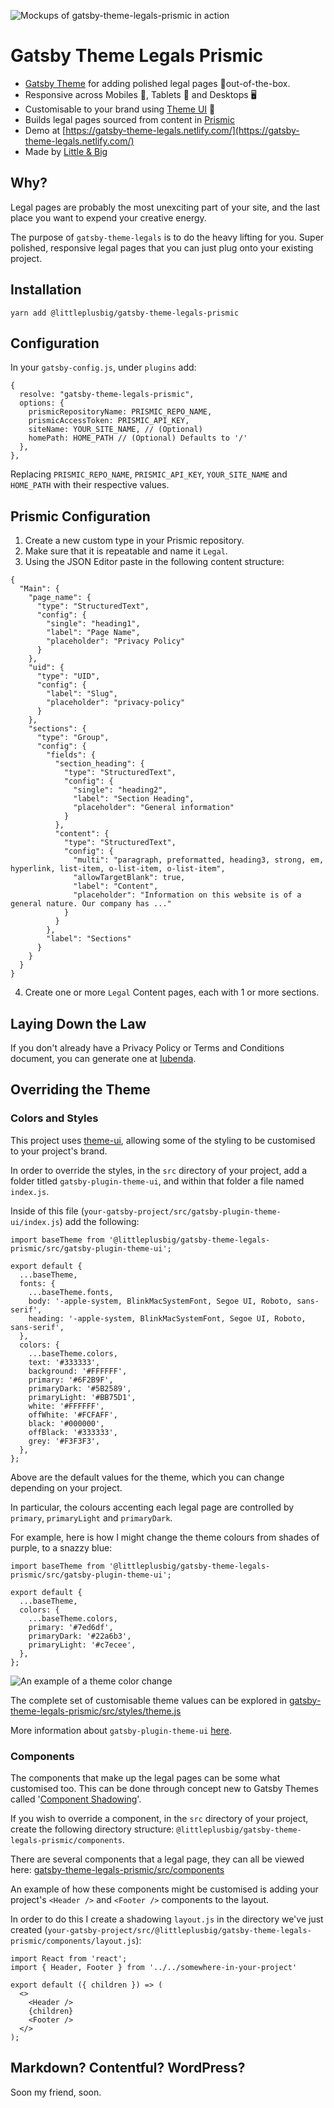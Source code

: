 ![Mockups of gatsby-theme-legals-prismic in action](https://raw.githubusercontent.com/AllanPooley/gatsby-theme-legals-demo/master/src/assets/images/gatsby-theme-legals-prismic-mockup.jpg)

# Gatsby Theme Legals Prismic

- [Gatsby Theme](https://www.gatsbyjs.org/docs/themes/what-are-gatsby-themes/) for adding polished legal pages 💅out-of-the-box.
- Responsive across Mobiles 📱, Tablets 💊 and Desktops 🖥️
- Customisable to your brand using [Theme UI](https://theme-ui.com/) 🎨
- Builds legal pages sourced from content in [Prismic](https://prismic.io/)
- Demo at [https://gatsby-theme-legals.netlify.com/](https://gatsby-theme-legals.netlify.com/)
- Made by [Little & Big](https://www.littleandbig.com.au/)

## Why?

Legal pages are probably the most unexciting part of your site, and the last place you want to expend your creative energy.

The purpose of `gatsby-theme-legals` is to do the heavy lifting for you. Super polished, responsive legal pages that you can just plug onto your existing project.

## Installation

```
yarn add @littleplusbig/gatsby-theme-legals-prismic
```

## Configuration

In your `gatsby-config.js`, under `plugins` add:

```
{
  resolve: "gatsby-theme-legals-prismic",
  options: {
    prismicRepositoryName: PRISMIC_REPO_NAME,
    prismicAccessToken: PRISMIC_API_KEY,
    siteName: YOUR_SITE_NAME, // (Optional)
    homePath: HOME_PATH // (Optional) Defaults to '/'
  },
},
```

Replacing `PRISMIC_REPO_NAME`, `PRISMIC_API_KEY`, `YOUR_SITE_NAME` and `HOME_PATH` with their respective values.

## Prismic Configuration

1. Create a new custom type in your Prismic repository.
2. Make sure that it is repeatable and name it `Legal`.
3. Using the JSON Editor paste in the following content structure:

```
{
  "Main": {
    "page_name": {
      "type": "StructuredText",
      "config": {
        "single": "heading1",
        "label": "Page Name",
        "placeholder": "Privacy Policy"
      }
    },
    "uid": {
      "type": "UID",
      "config": {
        "label": "Slug",
        "placeholder": "privacy-policy"
      }
    },
    "sections": {
      "type": "Group",
      "config": {
        "fields": {
          "section_heading": {
            "type": "StructuredText",
            "config": {
              "single": "heading2",
              "label": "Section Heading",
              "placeholder": "General information"
            }
          },
          "content": {
            "type": "StructuredText",
            "config": {
              "multi": "paragraph, preformatted, heading3, strong, em, hyperlink, list-item, o-list-item, o-list-item",
              "allowTargetBlank": true,
              "label": "Content",
              "placeholder": "Information on this website is of a general nature. Our company has ..."
            }
          }
        },
        "label": "Sections"
      }
    }
  }
}
```

4. Create one or more `Legal` Content pages, each with 1 or more sections.

## Laying Down the Law

If you don't already have a Privacy Policy or Terms and Conditions document, you can generate one at [Iubenda](https://www.iubenda.com/).

## Overriding the Theme

### Colors and Styles

This project uses [theme-ui](https://theme-ui.com/), allowing some of the styling to be customised to your project's brand.

In order to override the styles, in the `src` directory of your project, add a folder titled `gatsby-plugin-theme-ui`, and within that folder a file named `index.js`.

Inside of this file (`your-gatsby-project/src/gatsby-plugin-theme-ui/index.js`) add the following:

```
import baseTheme from '@littleplusbig/gatsby-theme-legals-prismic/src/gatsby-plugin-theme-ui';

export default {
  ...baseTheme,
  fonts: {
    ...baseTheme.fonts,
    body: '-apple-system, BlinkMacSystemFont, Segoe UI, Roboto, sans-serif',
    heading: '-apple-system, BlinkMacSystemFont, Segoe UI, Roboto, sans-serif',
  },
  colors: {
    ...baseTheme.colors,
    text: '#333333',
    background: '#FFFFFF',
    primary: '#6F2B9F',
    primaryDark: '#5B2589',
    primaryLight: '#BB75D1',
    white: '#FFFFFF',
    offWhite: '#FCFAFF',
    black: '#000000',
    offBlack: '#333333',
    grey: '#F3F3F3',
  },
};

```

Above are the default values for the theme, which you can change depending on your project.

In particular, the colours accenting each legal page are controlled by `primary`, `primaryLight` and `primaryDark`.

For example, here is how I might change the theme colours from shades of purple, to a snazzy blue:

```
import baseTheme from '@littleplusbig/gatsby-theme-legals-prismic/src/gatsby-plugin-theme-ui';

export default {
  ...baseTheme,
  colors: {
    ...baseTheme.colors,
    primary: '#7ed6df',
    primaryDark: '#22a6b3',
    primaryLight: '#c7ecee',
  },
};

```

![An example of a theme color change](https://raw.githubusercontent.com/AllanPooley/gatsby-theme-legals-demo/master/src/assets/images/gatsby-theme-legals-prismic-mockup-color-change.jpg)

The complete set of customisable theme values can be explored in [gatsby-theme-legals-prismic/src/styles/theme.js](https://github.com/littleplusbig/gatsby-theme-legals-prismic/blob/master/src/styles/theme.js)

More information about `gatsby-plugin-theme-ui` [here](https://www.npmjs.com/package/gatsby-plugin-theme-ui).

### Components

The components that make up the legal pages can be some what customised too. This can be done through concept new to Gatsby Themes called '[Component Shadowing](https://www.gatsbyjs.org/blog/2019-04-29-component-shadowing/)'.

If you wish to override a component, in the `src` directory of your project, create the following directory structure: `@littleplusbig/gatsby-theme-legals-prismic/components`.

There are several components that a legal page, they can all be viewed here: [gatsby-theme-legals-prismic/src/components](https://github.com/littleplusbig/gatsby-theme-legals-prismic/tree/master/src/components)

An example of how these components might be customised is adding your project's `<Header />` and `<Footer />` components to the layout.

In order to do this I create a shadowing `layout.js` in the directory we've just created (`your-gatsby-project/src/@littleplusbig/gatsby-theme-legals-prismic/components/layout.js`):

```
import React from 'react';
import { Header, Footer } from '../../somewhere-in-your-project'

export default ({ children }) => (
  <>
    <Header />
    {children}
    <Footer />
  </>
);
```

## Markdown? Contentful? WordPress?

Soon my friend, soon.
